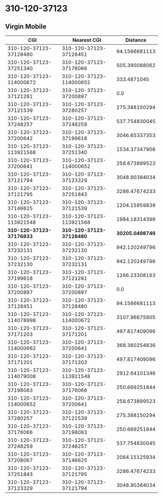 # 310-120-37123
## Virgin Mobile


| CGI | Nearest CGI | Distance |
|-----|-------------|----------|
| 310-120-37123-37128480 | 310-120-37123-37128451 | 94.1566681113 |
| 310-120-37123-37251340 | 310-120-37123-37176066 | 505.390088062 |
| 310-120-37123-114000672 | 310-120-37123-114000652 | 333.4871045 |
| 310-120-37123-37121281 | 310-120-37123-37200897 | 0.0 |
| 310-120-37123-37121539 | 310-120-37123-37280257 | 275.388150294 |
| 310-120-37123-37248257 | 310-120-37123-37248259 | 537.754830045 |
| 310-120-37123-37200642 | 310-120-37123-37199618 | 3046.65337353 |
| 310-120-37123-113921568 | 310-120-37123-37251340 | 1534.37347906 |
| 310-120-37123-37200641 | 310-120-37123-114000652 | 258.673899523 |
| 310-120-37123-37121794 | 310-120-37123-37123329 | 3048.90384034 |
| 310-120-37123-37121795 | 310-120-37123-37251843 | 3286.47674233 |
| 310-120-37123-37146625 | 310-120-37123-37121539 | 1204.15959839 |
| 310-120-37123-113921548 | 310-120-37123-113921568 | 1984.18314399 |
| **310-120-37123-37176833** | **310-120-37123-37128480** | **30205.0498749** |
| 310-120-37123-37232131 | 310-120-37123-37232130 | 942.120249796 |
| 310-120-37123-37232130 | 310-120-37123-37232131 | 942.120249796 |
| 310-120-37123-37199618 | 310-120-37123-37121281 | 1266.23308163 |
| 310-120-37123-37200897 | 310-120-37123-37200897 | 0.0 |
| 310-120-37123-37128451 | 310-120-37123-37128480 | 94.1566681113 |
| 310-120-37123-114078998 | 310-120-37123-114000672 | 3107.96675805 |
| 310-120-37123-37171203 | 310-120-37123-37171201 | 497.817409096 |
| 310-120-37123-114000662 | 310-120-37123-37200641 | 368.360254836 |
| 310-120-37123-37171201 | 310-120-37123-37171203 | 497.817409096 |
| 310-120-37123-114079008 | 310-120-37123-113921548 | 2912.64101346 |
| 310-120-37123-37198083 | 310-120-37123-37176066 | 250.669251844 |
| 310-120-37123-114000652 | 310-120-37123-37200641 | 258.673899523 |
| 310-120-37123-37280257 | 310-120-37123-37121539 | 275.388150294 |
| 310-120-37123-37176066 | 310-120-37123-37198083 | 250.669251844 |
| 310-120-37123-37248259 | 310-120-37123-37248257 | 537.754830045 |
| 310-120-37123-37208067 | 310-120-37123-37146625 | 2064.15125934 |
| 310-120-37123-37251843 | 310-120-37123-37121795 | 3286.47674233 |
| 310-120-37123-37123329 | 310-120-37123-37121794 | 3048.90384034 |

